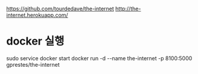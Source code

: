 https://github.com/tourdedave/the-internet
http://the-internet.herokuapp.com/

# docker 실행
sudo service docker start
docker run -d --name the-internet -p 8100:5000 gprestes/the-internet
